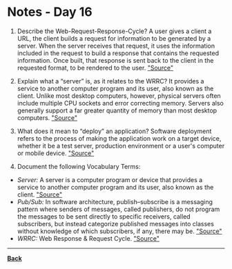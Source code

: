 # Notes - Day 16

1. Describe the Web-Request-Response-Cycle? A user gives a client a URL, the client builds a request for information to be generated by a server. When the server receives that request, it uses the information included in the request to build a response that contains the requested information. Once built, that response is sent back to the client in the requested format, to be rendered to the user. <a href = "https://backend.turing.edu/module2/lessons/how_the_web_works_http">"Source"</a>

2. Explain what a “server” is, as it relates to the WRRC? It provides a service to another computer program and its user, also known as the client. Unlike most desktop computers, however, physical servers often include multiple CPU sockets and error correcting memory. Servers also generally support a far greater quantity of memory than most desktop computers. <a href = "https://whatis.techtarget.com/definition/server">"Source"</a>

3. What does it mean to “deploy” an application? Software deployment refers to the process of making the application work on a target device, whether it be a test server, production environment or a user's computer or mobile device.  <a href = "https://www.sumologic.com/glossary/software-deployment/#:~:text=The%20Software%20Deployment%20Process%20Defined,on%20a%20server%20or%20device.&text=Software%20deployment%20refers%20to%20the%20process%20of%20making%20the%20application,user's%20computer%20or%20mobile%20device.">"Source"</a>

4. Document the following Vocabulary Terms:

- *Server:* A server is a computer program or device that provides a service to another computer program and its user, also known as the client. <a href = "https://whatis.techtarget.com/definition/server">"Source"</a>
- *Pub/Sub:* In software architecture, publish–subscribe is a messaging pattern where senders of messages, called publishers, do not program the messages to be sent directly to specific receivers, called subscribers, but instead categorize published messages into classes without knowledge of which subscribers, if any, there may be. <a href = "https://en.wikipedia.org/wiki/Publish%E2%80%93subscribe_pattern">"Source"</a>
- *WRRC:* Web Response & Request Cycle. <a href = "https://medium.com/@jen_strong/the-request-response-cycle-of-the-web-1b7e206e9047">"Source"</a>
---
**<a href = "https://github.com/scottie-l/reading-notes/tree/main/reading-notes-401">Back</a>**
